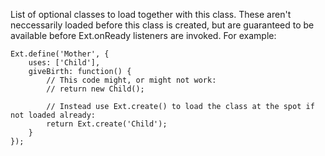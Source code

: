 List of optional classes to load together with this class. These aren't neccessarily loaded before
this class is created, but are guaranteed to be available before Ext.onReady listeners are
invoked. For example:

    Ext.define('Mother', {
        uses: ['Child'],
        giveBirth: function() {
            // This code might, or might not work:
            // return new Child();

            // Instead use Ext.create() to load the class at the spot if not loaded already:
            return Ext.create('Child');
        }
    });
